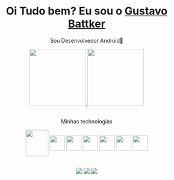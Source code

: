 <div>
  
  <h1 align="center">
    Oi Tudo bem? Eu sou o 
    <a href="https://www.linkedin.com/in/gustavobattker/">Gustavo Battker</a>
  </h1>
  
  <p align="center">
    Sou Desenvolvedor Android💚
  </p>
  
 
  
</div>

<div align="center">
  <a href="https://github.com/gudiass">
    <img height="150em" src="https://github-readme-stats.vercel.app/api?username=gudiass&count_private=true&include_all_commits=true&show_icons=true&theme=dracula&hide_border=false&show_owner=true"/>
    <img height="150em" src="https://github-readme-stats.vercel.app/api/top-langs/?username=gudiass&theme=dracula&hide_border=false&&layout=compact"/>
  </a>
</div> <br>

  <p align="center">
   Minhas technologias
  </p>

<div align="center" valign="top">
  <img align="center" height="70" width="60" src="https://cdn.jsdelivr.net/gh/devicons/devicon/icons/java/java-original.svg">
  <img align="center" height="40" width="40" src="https://cdn.jsdelivr.net/gh/devicons/devicon/icons/kotlin/kotlin-original.svg">
  <img align="center" height="40" width="40" src="https://cdn.jsdelivr.net/gh/devicons/devicon/icons/firebase/firebase-plain.svg" />
  <img align="center" height="40" width="40" src="https://cdn.jsdelivr.net/gh/devicons/devicon/icons/sqlite/sqlite-original.svg" />      
  <img align="center" height="40" width="40" src="https://cdn.jsdelivr.net/gh/devicons/devicon/icons/android/android-plain.svg">
  <img align="center" height="40" width="40" src="https://cdn.jsdelivr.net/gh/devicons/devicon/icons/androidstudio/androidstudio-original.svg">
  <img align="center" height="40" width="40" src="https://cdn.jsdelivr.net/gh/devicons/devicon/icons/figma/figma-original.svg">
</div><br>

<div align="center">
 
  <a href="https://www.instagram.com/gudiasba/" target="_blank"><img src="https://img.shields.io/badge/-Instagram-%23E4405F?style=for-the-badge&logo=instagram&logoColor=white" target="_blank"></a>
  <a href="https://www.linkedin.com/in/gustavobattker/" target="_blank"><img src="https://img.shields.io/badge/-LinkedIn-%230077B5?style=for-the-badge&logo=linkedin&logoColor=white" target="_blank"></a> 
  <a href="mailto:gustavobattker.dev@gmail.com"><img src="https://img.shields.io/badge/-Gmail-%23333?style=for-the-badge&logo=gmail&logoColor=white" target="_blank"></a>
</div>
